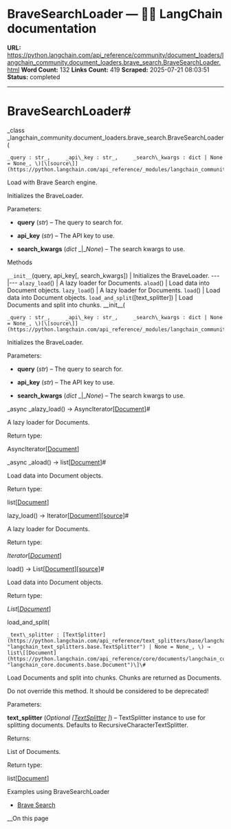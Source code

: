# BraveSearchLoader — 🦜🔗 LangChain  documentation

**URL:** https://python.langchain.com/api_reference/community/document_loaders/langchain_community.document_loaders.brave_search.BraveSearchLoader.html
**Word Count:** 132
**Links Count:** 419
**Scraped:** 2025-07-21 08:03:51
**Status:** completed

---

# BraveSearchLoader\#

_class _langchain\_community.document\_loaders.brave\_search.BraveSearchLoader\(

    _query : str_,     _api\_key : str_,     _search\_kwargs : dict | None = None_, \)[\[source\]](https://python.langchain.com/api_reference/_modules/langchain_community/document_loaders/brave_search.html#BraveSearchLoader)\#     

Load with Brave Search engine.

Initializes the BraveLoader.

Parameters:     

  * **query** \(_str_\) – The query to search for.

  * **api\_key** \(_str_\) – The API key to use.

  * **search\_kwargs** \(_dict_ _|__None_\) – The search kwargs to use.

Methods

`__init__`\(query, api\_key\[, search\_kwargs\]\) | Initializes the BraveLoader.   ---|---   `alazy_load`\(\) | A lazy loader for Documents.   `aload`\(\) | Load data into Document objects.   `lazy_load`\(\) | A lazy loader for Documents.   `load`\(\) | Load data into Document objects.   `load_and_split`\(\[text\_splitter\]\) | Load Documents and split into chunks.      \_\_init\_\_\(

    _query : str_,     _api\_key : str_,     _search\_kwargs : dict | None = None_, \)[\[source\]](https://python.langchain.com/api_reference/_modules/langchain_community/document_loaders/brave_search.html#BraveSearchLoader.__init__)\#     

Initializes the BraveLoader.

Parameters:     

  * **query** \(_str_\) – The query to search for.

  * **api\_key** \(_str_\) – The API key to use.

  * **search\_kwargs** \(_dict_ _|__None_\) – The search kwargs to use.

_async _alazy\_load\(\) → AsyncIterator\[[Document](https://python.langchain.com/api_reference/core/documents/langchain_core.documents.base.Document.html#langchain_core.documents.base.Document "langchain_core.documents.base.Document")\]\#     

A lazy loader for Documents.

Return type:     

AsyncIterator\[[Document](https://python.langchain.com/api_reference/core/documents/langchain_core.documents.base.Document.html#langchain_core.documents.base.Document "langchain_core.documents.base.Document")\]

_async _aload\(\) → list\[[Document](https://python.langchain.com/api_reference/core/documents/langchain_core.documents.base.Document.html#langchain_core.documents.base.Document "langchain_core.documents.base.Document")\]\#     

Load data into Document objects.

Return type:     

list\[[Document](https://python.langchain.com/api_reference/core/documents/langchain_core.documents.base.Document.html#langchain_core.documents.base.Document "langchain_core.documents.base.Document")\]

lazy\_load\(\) → Iterator\[[Document](https://python.langchain.com/api_reference/core/documents/langchain_core.documents.base.Document.html#langchain_core.documents.base.Document "langchain_core.documents.base.Document")\][\[source\]](https://python.langchain.com/api_reference/_modules/langchain_community/document_loaders/brave_search.html#BraveSearchLoader.lazy_load)\#     

A lazy loader for Documents.

Return type:     

_Iterator_\[[_Document_](https://python.langchain.com/api_reference/core/documents/langchain_core.documents.base.Document.html#langchain_core.documents.base.Document "langchain_core.documents.base.Document")\]

load\(\) → List\[[Document](https://python.langchain.com/api_reference/core/documents/langchain_core.documents.base.Document.html#langchain_core.documents.base.Document "langchain_core.documents.base.Document")\][\[source\]](https://python.langchain.com/api_reference/_modules/langchain_community/document_loaders/brave_search.html#BraveSearchLoader.load)\#     

Load data into Document objects.

Return type:     

_List_\[[_Document_](https://python.langchain.com/api_reference/core/documents/langchain_core.documents.base.Document.html#langchain_core.documents.base.Document "langchain_core.documents.base.Document")\]

load\_and\_split\(

    _text\_splitter : [TextSplitter](https://python.langchain.com/api_reference/text_splitters/base/langchain_text_splitters.base.TextSplitter.html#langchain_text_splitters.base.TextSplitter "langchain_text_splitters.base.TextSplitter") | None = None_, \) → list\[[Document](https://python.langchain.com/api_reference/core/documents/langchain_core.documents.base.Document.html#langchain_core.documents.base.Document "langchain_core.documents.base.Document")\]\#     

Load Documents and split into chunks. Chunks are returned as Documents.

Do not override this method. It should be considered to be deprecated\!

Parameters:     

**text\_splitter** \(_Optional_ _\[_[_TextSplitter_](https://python.langchain.com/api_reference/text_splitters/base/langchain_text_splitters.base.TextSplitter.html#langchain_text_splitters.base.TextSplitter "langchain_text_splitters.base.TextSplitter") _\]_\) – TextSplitter instance to use for splitting documents. Defaults to RecursiveCharacterTextSplitter.

Returns:     

List of Documents.

Return type:     

list\[[Document](https://python.langchain.com/api_reference/core/documents/langchain_core.documents.base.Document.html#langchain_core.documents.base.Document "langchain_core.documents.base.Document")\]

Examples using BraveSearchLoader

  * [Brave Search](https://python.langchain.com/docs/integrations/document_loaders/brave_search/)

__On this page